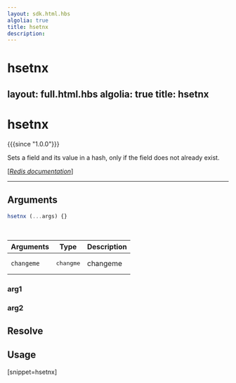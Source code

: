 ```yaml
---
layout: sdk.html.hbs
algolia: true
title: hsetnx
description:
---
```


# hsetnx
layout: full.html.hbs
algolia: true
title: hsetnx
---

# hsetnx

{{{since "1.0.0"}}}

Sets a field and its value in a hash, only if the field does not already exist.

[[_Redis documentation_]](https://redis.io/commands/hsetnx)

---

## Arguments

```js
hsetnx (...args) {}

```

<br/>

| Arguments    | Type    | Description |
|--------------|---------|-------------|
| ``changeme`` | <pre>changme</pre> | changeme    |

### arg1

### arg2

## Resolve

## Usage

[snippet=hsetnx]
